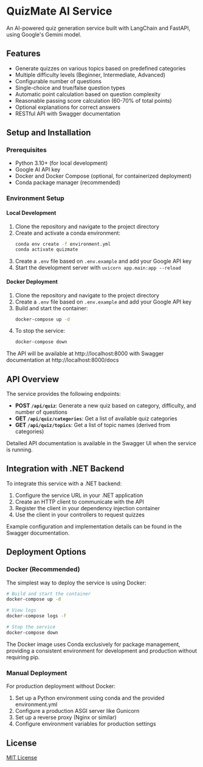 # QuizMate AI Service

An AI-powered quiz generation service built with LangChain and FastAPI, using Google's Gemini model.

## Features

- Generate quizzes on various topics based on predefined categories
- Multiple difficulty levels (Beginner, Intermediate, Advanced)
- Configurable number of questions
- Single-choice and true/false question types
- Automatic point calculation based on question complexity
- Reasonable passing score calculation (60-70% of total points)
- Optional explanations for correct answers
- RESTful API with Swagger documentation

## Setup and Installation

### Prerequisites

- Python 3.10+ (for local development)
- Google AI API key
- Docker and Docker Compose (optional, for containerized deployment)
- Conda package manager (recommended)

### Environment Setup

#### Local Development

1. Clone the repository and navigate to the project directory
2. Create and activate a conda environment:
   ```bash
   conda env create -f environment.yml
   conda activate quizmate
   ```
3. Create a `.env` file based on `.env.example` and add your Google API key
4. Start the development server with `uvicorn app.main:app --reload`

#### Docker Deployment

1. Clone the repository and navigate to the project directory
2. Create a `.env` file based on `.env.example` and add your Google API key
3. Build and start the container:
   ```bash
   docker-compose up -d
   ```
4. To stop the service:
   ```bash
   docker-compose down
   ```

The API will be available at http://localhost:8000 with Swagger documentation at http://localhost:8000/docs

## API Overview

The service provides the following endpoints:

- **POST `/api/quiz`**: Generate a new quiz based on category, difficulty, and number of questions
- **GET `/api/quiz/categories`**: Get a list of available quiz categories
- **GET `/api/quiz/topics`**: Get a list of topic names (derived from categories)

Detailed API documentation is available in the Swagger UI when the service is running.

## Integration with .NET Backend

To integrate this service with a .NET backend:

1. Configure the service URL in your .NET application
2. Create an HTTP client to communicate with the API
3. Register the client in your dependency injection container
4. Use the client in your controllers to request quizzes

Example configuration and implementation details can be found in the Swagger documentation.

## Deployment Options

### Docker (Recommended)

The simplest way to deploy the service is using Docker:

```bash
# Build and start the container
docker-compose up -d

# View logs
docker-compose logs -f

# Stop the service
docker-compose down
```

The Docker image uses Conda exclusively for package management, providing a consistent environment for development and production without requiring pip.

### Manual Deployment

For production deployment without Docker:

1. Set up a Python environment using conda and the provided environment.yml
2. Configure a production ASGI server like Gunicorn
3. Set up a reverse proxy (Nginx or similar)
4. Configure environment variables for production settings

## License

[MIT License](LICENSE)
